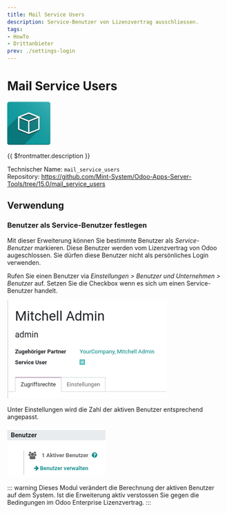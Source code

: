 ```yaml
---
title: Mail Service Users
description: Service-Benutzer von Lizenzvertrag ausschliessen.
tags:
- HowTo
- Drittanbieter
prev: ./settings-login
---
```

# Mail Service Users
![icon_oms_box](assets/icon_oms_box.png)

{{ $frontmatter.description }}

Technischer Name: `mail_service_users`\
Repository: <https://github.com/Mint-System/Odoo-Apps-Server-Tools/tree/15.0/mail_service_users>

## Verwendung

### Benutzer als Service-Benutzer festlegen

Mit dieser Erweiterung können Sie bestimmte Benutzer als *Service-Benutzer* markieren. Diese Benutzer werden vom Lizenzvertrag von Odoo augeschlossen. Sie dürfen diese Benutzer nicht als persönliches Login verwenden.

Rufen Sie einen Benutzer via *Einstellungen > Benutzer und Unternehmen > Benutzer* auf. Setzen Sie die Checkbox wenn es sich um einen Service-Benutzer handelt.

![](assets/Mail%20Service%20Users.png)

Unter Einstellungen wird die Zahl der aktiven Benutzer entsprechend angepasst.

![](assets/Mail%20Service%20Users%20Einstellungen.png)

::: warning
Dieses Modul verändert die Berechnung der aktiven Benutzer auf dem System. Ist die Erweiterung aktiv verstossen Sie gegen die Bedingungen im Odoo Enterprise Lizenzvertrag. 
:::